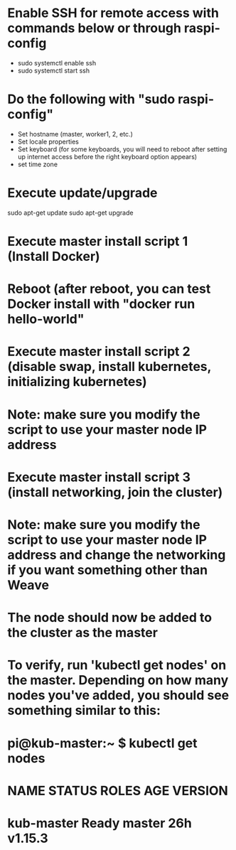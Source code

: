 Enable SSH for remote access with commands below or through raspi-config
===
* sudo systemctl enable ssh
* sudo systemctl start ssh

Do the following with "sudo raspi-config"
===
* Set hostname (master, worker1, 2, etc.)
* Set locale properties
* Set keyboard (for some keyboards, you will need to reboot after setting up internet access before the right keyboard option appears)
* set time zone

# Execute update/upgrade
sudo apt-get update
sudo apt-get upgrade

# Execute master install script 1 (Install Docker)
# Reboot (after reboot, you can test Docker install with "docker run hello-world"

# Execute master install script 2 (disable swap, install kubernetes, initializing kubernetes)
# Note: make sure you modify the script to use your master node IP address

# Execute master install script 3 (install networking, join the cluster)
# Note: make sure you modify the script to use your master node IP address and change the networking if you want something other than Weave

# The node should now be added to the cluster as the master
# To verify, run 'kubectl get nodes' on the master.  Depending on how many nodes you've added, you should see something similar to this:
# pi@kub-master:~ $ kubectl get nodes
# NAME            STATUS   ROLES    AGE     VERSION
# kub-master      Ready    master   26h     v1.15.3

